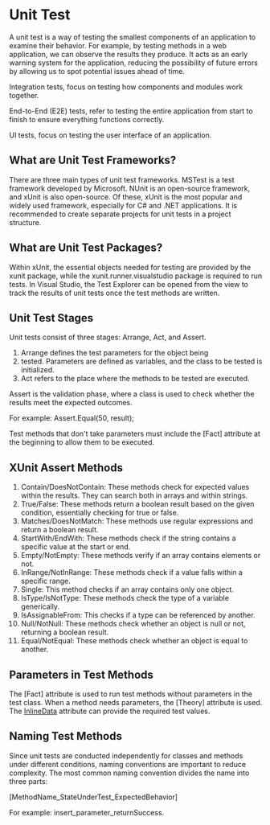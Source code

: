 # Unit Test

A unit test is a way of testing the smallest components of an application to examine their behavior. For example, by testing methods in a web application, we can observe the results they produce. It acts as an early warning system for the application, reducing the possibility of future errors by allowing us to spot potential issues ahead of time.

Integration tests, focus on testing how components and modules work together.

End-to-End (E2E) tests, refer to testing the entire application from start to finish to ensure everything functions correctly.

UI tests, focus on testing the user interface of an application.


## What are Unit Test Frameworks?

There are three main types of unit test frameworks. MSTest is a test framework developed by Microsoft. NUnit is an open-source framework, and xUnit is also open-source. Of these, xUnit is the most popular and widely used framework, especially for C# and .NET applications. It is recommended to create separate projects for unit tests in a project structure.


## What are Unit Test Packages?

Within xUnit, the essential objects needed for testing are provided by the xunit package, while the xunit.runner.visualstudio package is required to run tests. In Visual Studio, the Test Explorer can be opened from the view to track the results of unit tests once the test methods are written.


## Unit Test Stages

Unit tests consist of three stages: Arrange, Act, and Assert.

1. Arrange defines the test parameters for the object being 
2. tested. Parameters are defined as variables, and the class to be tested is initialized.
3. Act refers to the place where the methods to be tested are executed.

Assert is the validation phase, where a class is used to check whether the results meet the expected outcomes.

For example:
Assert.Equal<int>(50, result);

Test methods that don't take parameters must include the [Fact] attribute at the beginning to allow them to be executed.

## XUnit Assert Methods

1. Contain/DoesNotContain: These methods check for expected values within the results. They can search both in arrays and within strings.
2. True/False: These methods return a boolean result based on the given condition, essentially checking for true or false.
3. Matches/DoesNotMatch: These methods use regular expressions and return a boolean result.
4. StartWith/EndWith: These methods check if the string contains a specific value at the start or end.
5. Empty/NotEmpty: These methods verify if an array contains elements or not.
6. InRange/NotInRange: These methods check if a value falls within a specific range.
7. Single: This method checks if an array contains only one object.
8. IsType/IsNotType: These methods check the type of a variable generically.
9. IsAssignableFrom: This checks if a type can be referenced by another.
10. Null/NotNull: These methods check whether an object is null or not, returning a boolean result.
11. Equal/NotEqual: These methods check whether an object is equal to another.


## Parameters in Test Methods

The [Fact] attribute is used to run test methods without parameters in the test class. When a method needs parameters, the [Theory] attribute is used. The [InlineData](params) attribute can provide the required test values.


## Naming Test Methods

Since unit tests are conducted independently for classes and methods under different conditions, naming conventions are important to reduce complexity. The most common naming convention divides the name into three parts:

[MethodName_StateUnderTest_ExpectedBehavior]

For example: insert_parameter_returnSuccess.






